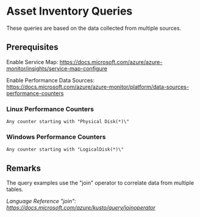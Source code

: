 # Asset Inventory Queries

These queries are based on the data collected from multiple sources.

## Prerequisites

Enable Service Map: <https://docs.microsoft.com/azure/azure-monitor/insights/service-map-configure>

Enable Performance Data Sources: <https://docs.microsoft.com/azure/azure-monitor/platform/data-sources-performance-counters>

### Linux Performance Counters

```
Any counter starting with "Physical Disk(*)\"
```

### Windows Performance Counters

```
Any counter starting with "LogicalDisk(*)\"
```

## Remarks

The query examples use the "join" operator to correlate data from multiple tables.

*Language Reference "join": <https://docs.microsoft.com/azure/kusto/query/joinoperator>*
